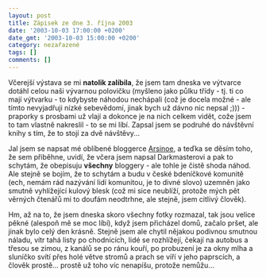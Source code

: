 ```yaml
---
layout: post
title: Zápisek ze dne 3. října 2003
date: '2003-10-03 17:00:00 +0200'
date_gmt: '2003-10-03 15:00:00 +0200'
category: nezařazené
tags: []
comments: []
---
```

<p>Včerejší výstava se mi <strong>natolik zalíbila</strong>, že jsem tam dneska ve výtvarce dotáhl celou naši vývarnou polovičku  (myšleno jako půlku třídy - tj. ti co mají výtvarku - to kdybyste náhodou nechápali (což je docela možné -  ale tímto nevyjadřuji nízké sebevědomí, jinak bych už dávno nic nepsal ;))) - praporky s prosbami už vlají  a dokonce je na nich celkem vidět, cože jsem to tam vlastně nakreslil - to se mi líbí. Zapsal jsem se podruhé  do návštěvní knihy s tím, že to stojí za dvě návštěvy...</p>
<p>Jal jsem se napsat mé oblíbené bloggerce <a href="http://www.pooh.cz/arsinoe" target="_blank">Arsinoe</a>, a teďka se děsím toho, že sem přiběhne, uvidí, že včera  jsem napsal Darkmasterovi a pak to schytám, že obepisuju <strong>všechny</strong> bloggery - ale tohle je čistě shoda náhod.  Ale stejně se bojím, že to schytám a budu v české bdeníčkové komunitě (ech, nemám rád nazývání lidí komunitou, je to  divné slovo) uzemněn jako smutně vyhlížející kulový  blesk (což mi sice neublíží, protože mých pět věrných čtenářů mi to doufám neodtrhne, ale stejně, jsem citlivý člověk).</p>
<p>Hm, až na to, že jsem dneska skoro všechny fotky rozmazal, tak jsou velice pěkné (alespoň mě se moc  líbí), když jsem přicházel domů, začalo pršet, ale jinak bylo celý den krásně. Stejně jsem ale chytil nějakou  podivnou smutnou náladu, vítr tahá listy po chodnících, lidé se rozhlížejí, čekají na autobus a třesou se zimou,  z kanálů se po ránu kouří, po probuzení je za okny mlha a sluníčko svítí přes holé větve stromů a prach  se víří v jeho paprscích, a člověk prostě... prostě už toho víc nenapíšu, protože nemůžu...</p>
